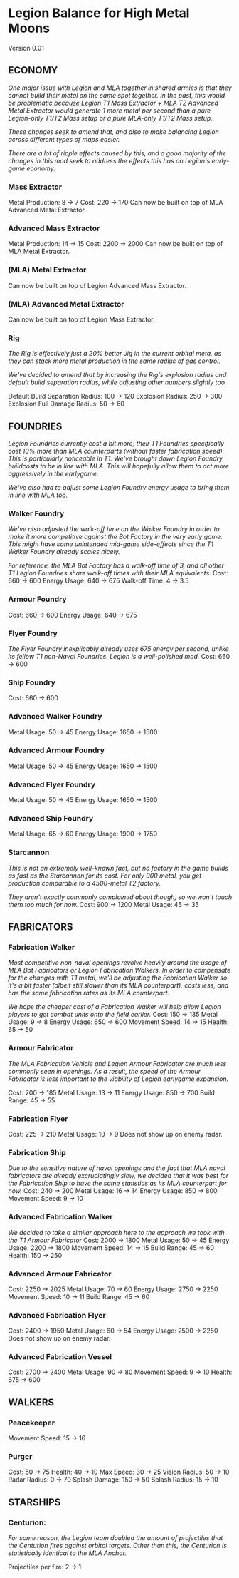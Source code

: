 # Legion Balance for High Metal Moons
Version 0.01

## ECONOMY
*One major issue with Legion and MLA together in shared armies is that they cannot build their metal on the same spot together. In the past, this would be problematic because Legion T1 Mass Extractor + MLA T2 Advanced Metal Extractor would generate 1 more metal per second than a pure Legion-only T1/T2 Mass setup or a pure MLA-only T1/T2 Mass setup.*

*These changes seek to amend that, and also to make balancing Legion across different types of maps easier.*

*There are a lot of ripple effects caused by this, and a good majority of the changes in this mod seek to address the effects this has on Legion's early-game economy.*

### Mass Extractor
Metal Production: 8 -> 7
Cost: 220 -> 170
Can now be built on top of MLA Advanced Metal Extractor.

### Advanced Mass Extractor
Metal Production: 14 -> 15
Cost: 2200 -> 2000
Can now be built on top of MLA Metal Extractor.

### (MLA) Metal Extractor
Can now be built on top of Legion Advanced Mass Extractor.

### (MLA) Advanced Metal Extractor
Can now be built on top of Legion Mass Extractor.

### Rig
*The Rig is effectively just a 20% better Jig in the current orbital meta, as they can stack more metal production in the same radius of gas control.*

*We've decided to amend that by increasing the Rig's explosion radius and default build separation radius, while adjusting other numbers slightly too.*

Default Build Separation Radius: 100 -> 120
Explosion Radius: 250 -> 300
Explosion Full Damage Radius: 50 -> 60

##  FOUNDRIES
*Legion Foundries currently cost a bit more; their T1 Foundries specifically cost 10% more than MLA counterparts (without faster fabrication speed). This is particularly noticeable in T1. We've brought down Legion Foundry buildcosts to be in line with MLA. This will hopefully allow them to act more aggressively in the earlygame.*

*We've also had to adjust some Legion Foundry energy usage to bring them in line with MLA too.*

### Walker Foundry
*We've also adjusted the walk-off time on the Walker Foundry in order to make it more competitive against the Bot Factory in the very early game. This might have some unintended mid-game side-effects since the T1 Walker Foundry already scales nicely.*

*For reference, the MLA Bot Factory has a walk-off time of 3, and all other T1 Legion Foundries share walk-off times with their MLA equivalents.*
Cost: 660 -> 600
Energy Usage: 640 -> 675
Walk-off Time: 4 -> 3.5

### Armour Foundry
Cost: 660 -> 600
Energy Usage: 640 -> 675

### Flyer Foundry
*The Flyer Foundry inexplicably already uses 675 energy per second, unlike its fellow T1 non-Naval Foundries. Legion is a well-polished mod.*
Cost: 660 -> 600

### Ship Foundry
Cost: 660 -> 600

### Advanced Walker Foundry
Metal Usage: 50 -> 45
Energy Usage: 1650 -> 1500

### Advanced Armour Foundry
Metal Usage: 50 -> 45
Energy Usage: 1650 -> 1500

### Advanced Flyer Foundry
Metal Usage: 50 -> 45
Energy Usage: 1650 -> 1500

### Advanced Ship Foundry
Metal Usage: 65 -> 60
Energy Usage: 1900 -> 1750

### Starcannon
*This is not an extremely well-known fact, but no factory in the game builds as fast as the Starcannon for its cost. For only 900 metal, you get production comparable to a 4500-metal T2 factory.*

*They aren't exactly commonly complained about though, so we won't touch them too much for now.*
Cost: 900 -> 1200
Metal Usage: 45 -> 35

## FABRICATORS

### Fabrication Walker
*Most competitive non-naval openings revolve heavily around the usage of MLA Bot Fabricators or Legion Fabrication Walkers. In order to compensate for the changes with T1 metal, we'll be adjusting the Fabrication Walker so it's a bit faster (albeit still slower than its MLA counterpart), costs less, and has the same fabrication rates as its MLA counterpart.*

*We hope the cheaper cost of a Fabrication Walker will help allow Legion players to get combat units onto the field earlier.*
Cost: 150 -> 135
Metal Usage: 9 -> 8
Energy Usage: 650 -> 600
Movement Speed: 14 -> 15
Health: 65 -> 50

### Armour Fabricator
*The MLA Fabrication Vehicle and Legion Armour Fabricator are much less commonly seen in openings. As a result, the speed of the Armour Fabricator is less important to the viability of Legion earlygame expansion.*

Cost: 200 -> 185
Metal Usage: 13 -> 11
Energy Usage: 850 -> 700
Build Range: 45 -> 55

### Fabrication Flyer
Cost: 225 -> 210
Metal Usage: 10 -> 9
Does not show up on enemy radar.

### Fabrication Ship
*Due to the sensitive nature of naval openings and the fact that MLA naval fabricators are already excruciatingly slow, we decided that it was best for the Fabrication Ship to have the same statistics as its MLA counterpart for now.*
Cost: 240 -> 200
Metal Usage: 16 -> 14
Energy Usage: 850 -> 800
Movement Speed: 9 -> 10


### Advanced Fabrication Walker
*We decided to take a similar approach here to the approach we took with the T1 Armour Fabricator*
Cost: 2000 -> 1800
Metal Usage: 50 -> 45
Energy Usage: 2200 -> 1800
Movement Speed: 14 -> 15
Build Range: 45 -> 60
Health: 150 -> 250

### Advanced Armour Fabricator
Cost: 2250 -> 2025
Metal Usage: 70 -> 60
Energy Usage: 2750 -> 2250
Movement Speed: 10 -> 11
Build Range: 45 -> 60

### Advanced Fabrication Flyer
Cost: 2400 -> 1950
Metal Usage: 60 -> 54
Energy Usage: 2500 -> 2250
Does not show up on enemy radar.

### Advanced Fabrication Vessel
Cost: 2700 -> 2400
Metal Usage: 90 -> 80
Movement Speed: 9 -> 10
Health: 675 -> 600

## WALKERS

### Peacekeeper
Movement Speed: 15 -> 16

### Purger
Cost: 50 -> 75
Health: 40 -> 10
Max Speed: 30 -> 25
Vision Radius: 50 -> 10
Radar Radius: 0 -> 70
Splash Damage: 150 -> 50
Splash Radius: 15 -> 10

## STARSHIPS

### Centurion:
*For some reason, the Legion team doubled the amount of projectiles that the Centurion fires against orbital targets. Other than this, the Centurion is statistically identical to the MLA Anchor.*

Projectiles per fire: 2 -> 1
